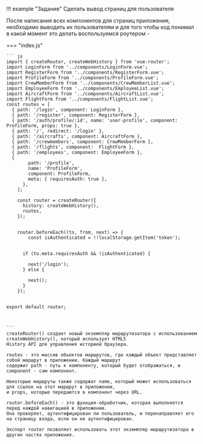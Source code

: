 !!! example "Задание"
    Сделать вывод страниц для пользователя

После написания всех компонентов для страниц приложения, необходимо выводить их пользователям и для того
чтобы код понимал в какой момент это делать воспользуемся роутером - 

=== "index.js"

    ``` js
    import { createRouter, createWebHistory } from 'vue-router';
    import LoginForm from '../components/LoginForm.vue';
    import RegisterForm from '../components/RegisterForm.vue';
    import ProfileForm from '../components/ProfileForm.vue';
    import CrewMemberForm from '../components/CrewMemberList.vue';
    import EmployeeForm from '../components/EmployeeList.vue';
    import AircraftForm from '../components/AircraftList.vue';
    import FlightForm from '../components/FlightList.vue';
    const routes = [
      { path: '/login', component: LoginForm },
      { path: '/register', component: RegisterForm },
      { path: '/auth/profile/:id', name: 'user-profile', component: ProfileForm, props: true },
      { path: '/', redirect: '/login' },
      { path: '/aircrafts', component: AircraftForm },
      { path: '/crewmembers', component: CrewMemberForm },
      { path: '/flights', component:  FlightForm },
      { path: '/employees', component: EmployeeForm },
      {
            path: '/profile',
            name: 'ProfileForm',
            component: ProfileForm,
            meta: { requiresAuth: true },
          },
        ];
    
        const router = createRouter({
          history: createWebHistory(),
          routes,
        });
    
    
        router.beforeEach((to, from, next) => {
            const isAuthenticated = !!localStorage.getItem('token');
    
    
          if (to.meta.requiresAuth && !isAuthenticated) {
    
            next('/login');
          } else {
    
            next();
          }
        });
    
    
    export default router;



    ```
    createRouter() создает новый экземпляр маршрутизатора с использованием createWebHistory(), который использует HTML5 
    History API для управления историей браузера.

    routes - это массив объектов маршрутов, где каждый объект представляет собой маршрут в приложении. Каждый маршрут 
    содержит path - путь к компоненту, который будет отображаться, и component - сам компонент.

    Некоторые маршруты также содержат name, который может использоваться для ссылок на этот маршрут в приложении, 
    и props, которые передаются в компонент через URL.

    router.beforeEach() - это функция-обработчик, которая выполняется перед каждой навигацией в приложении. 
    Она проверяет, аутентифицирован ли пользователь, и перенаправляет его на страницу входа, если он не аутентифицирован.

    Экспорт router позволяет использовать этот экземпляр маршрутизатора в других частях приложения.

